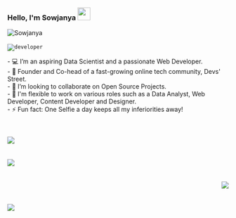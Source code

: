 ### Hello, I'm Sowjanya <img src="https://github.com/sciencepal/sciencepal/blob/master/assets/Hi.gif" width="29px">
<p align="left"> <img src="https://komarev.com/ghpvc/?username=sowjanya-105" alt="Sowjanya" /> </p>

<code><img align="center" src="https://www.amylee.fr/wp-content/uploads/2018/09/sarah-working-on-computer.gif" alt="developer" /></code>&nbsp;

<p align="left"> 
 - 💻 I’m an aspiring Data Scientist and a passionate Web Developer. <br>
- 🤝 Founder and Co-head of a fast-growing online tech community, Devs' Street. <br>
- 👀 I’m looking to collaborate on Open Source Projects.<br>
- 💬 I'm flexible to work on various roles such as a Data Analyst, Web Developer, Content Developer and Designer. <br>
- ⚡ Fun fact: One Selfie a day keeps all my inferiorities away! </p>
<br><br>
 <a href="https://github.com/sowjanya-105/github-profile-trophy">
  <img align="left" src="https://github-profile-trophy.vercel.app/?username=sowjanya-105&theme=onedark" />
 </a>
 <br><br><br>
<a href="https://github.com/sowjanya-105/github-readme-stats">
<img align="left" src= "https://github-readme-stats.vercel.app/api?username=sowjanya-105&theme=midnight-purple&show_icons=true" />
</a> 
 <br><br><br>
  <a href="https://github.com/sowjanya-105/github-readme-streak-stats">
    <img align="right" src="https://github-readme-streak-stats.herokuapp.com/?user=sowjanya-105" />
  </a>
 <br><br><br>
 <a href="https://github.com/sowjanya-105/github-readme-toplangs">
  <img align="left" src ="https://github-readme-stats.vercel.app/api/top-langs/?username=anuraghazra&layout=compact" />
</a>
 <br><br><br>
  
